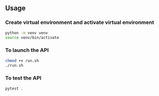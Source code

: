 ## Usage
### Create virtual environment and activate virtual environment
```bash
python -m venv venv
source venv/bin/activate
```

### To launch the API
```bash
chmod +x run.sh
./run.sh
```

### To test the API
```bash
pytest .
```
